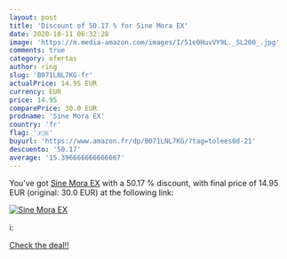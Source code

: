 ```yaml
---
layout: post
title: 'Discount of 50.17 % for Sine Mora EX'
date: 2020-10-11 06:32:28
image: 'https://m.media-amazon.com/images/I/51e0HuvVY9L._SL200_.jpg'
comments: true
category: ofertas
author: ring
slug: 'B071LNL7KG-fr'
actualPrice: 14.95 EUR
currency: EUR
price: 14.95
comparePrice: 30.0 EUR
prodname: 'Sine Mora EX'
country: 'fr'
flag: '🇫🇷'
buyurl: 'https://www.amazon.fr/dp/B071LNL7KG/?tag=tolees0d-21'
descuento: '50.17'
average: '15.396666666666667'
---
```


You've got [Sine Mora EX](https://www.amazon.fr/dp/B071LNL7KG/?tag=tolees0d-21) with a  50.17 % discount, with final price of 14.95 EUR (original: 30.0 EUR) at the following link:

[![Sine Mora EX](https://m.media-amazon.com/images/I/51e0HuvVY9L._SL200_.jpg)](https://www.amazon.fr/dp/B071LNL7KG/?tag=tolees0d-21)

ℹ️:


[Check the deal!!](https://www.amazon.fr/dp/B071LNL7KG/?tag=tolees0d-21)
